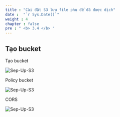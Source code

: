 ```yaml
---
title : "Cài đặt S3 lưu file phụ đề đã được dịch"
date :  "`r Sys.Date()`" 
weight : 4 
chapter : false
pre : " <b> 3.4 </b> "
---
```


## Tạo bucket

Tạo bucket

![Sep-Up-S3](/images/3.setupS3/3.4.ima/n.png)

Policy bucket

![Sep-Up-S3](/images/3.setupS3/3.4.ima/n1.png)

CORS

![Sep-Up-S3](/images/3.setupS3/3.4.ima/n2.png)